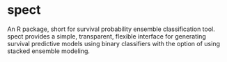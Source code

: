 # spect
An R package, short for survival probability ensemble classification tool. spect provides a simple, transparent, flexible interface for generating survival predictive models using binary classifiers with the option of using stacked ensemble modeling.
